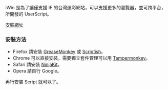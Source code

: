 iWin 是為了讓僅支援 IE 的台灣運彩網站，可以支援更多的瀏覽器，並可跨平台，所開發的 UserScript。

[安裝網址](http://userscripts.org/scripts/show/122086)

### 安裝方法

+ Firefox 請安裝 [GreaseMonkey](https://addons.mozilla.org/zh-tw/firefox/addon/greasemonkey/) 或 [Scriptish](https://addons.mozilla.org/zh-tw/mobile/addon/scriptish/)。
+ Chrome 可以直接安裝，需要獨立套件管理可以用 [Tampermonkey](https://chrome.google.com/webstore/detail/dhdgffkkebhmkfjojejmpbldmpobfkfo)。
+ Safari 請安裝 [NinjaKit](http://d.hatena.ne.jp/os0x/20100612/1276330696)。
+ Opera 請自行 Google。

再行安裝 Script 就可以了。
